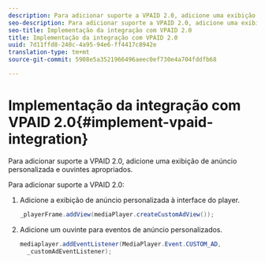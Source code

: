 ```yaml
---
description: Para adicionar suporte a VPAID 2.0, adicione uma exibição de anúncio personalizada e ouvintes apropriados.
seo-description: Para adicionar suporte a VPAID 2.0, adicione uma exibição de anúncio personalizada e ouvintes apropriados.
seo-title: Implementação da integração com VPAID 2.0
title: Implementação da integração com VPAID 2.0
uuid: 7d11ffd8-240c-4a95-94e6-ff4417c8942e
translation-type: tm+mt
source-git-commit: 5908e5a3521966496aeec0ef730e4a704fddfb68

---
```



# Implementação da integração com VPAID 2.0{#implement-vpaid-integration}

Para adicionar suporte a VPAID 2.0, adicione uma exibição de anúncio personalizada e ouvintes apropriados.

Para adicionar suporte a VPAID 2.0:

1. Adicione a exibição de anúncio personalizada à interface do player.

   ```java
   _playerFrame.addView(mediaPlayer.createCustomAdView());
   ```

1. Adicione um ouvinte para eventos de anúncio personalizados.

   ```java
   mediaplayer.addEventListener(MediaPlayer.Event.CUSTOM_AD,  
     _customAdEventListener);
   ```


